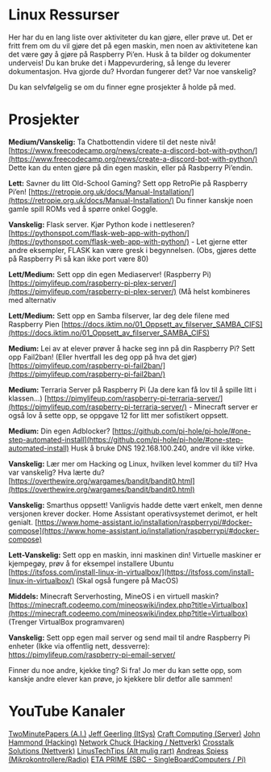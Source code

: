 # Linux Ressurser

Her har du en lang liste over aktiviteter du kan gjøre, eller prøve ut. Det er fritt frem om du vil gjøre det på egen maskin, men noen av aktivitetene kan det være gøy å gjøre på Raspberry Pi’en. Husk å ta bilder og dokumenter underveis! Du kan bruke det i Mappevurdering, så lenge du leverer dokumentasjon. Hva gjorde du? Hvordan fungerer det? Var noe vanskelig?

Du kan selvfølgelig se om du finner egne prosjekter å holde på med.

# Prosjekter
**Medium/Vanskelig:** Ta Chatbottendin videre til det neste nivå! [https://www.freecodecamp.org/news/create-a-discord-bot-with-python/](https://www.freecodecamp.org/news/create-a-discord-bot-with-python/) Dette kan du enten gjøre på din egen maskin, eller på Rasbperry Pi’endin.

**Lett:** Savner du litt Old-School Gaming? Sett opp RetroPie på Raspberry Pi’en! [https://retropie.org.uk/docs/Manual-Installation/](https://retropie.org.uk/docs/Manual-Installation/) Du finner kanskje noen gamle spill ROMs ved å spørre onkel Goggle.

**Vanskelig:** Flask server. Kjør Python kode i nettleseren? [https://pythonspot.com/flask-web-app-with-python/](https://pythonspot.com/flask-web-app-with-python/) - Let gjerne etter andre eksempler, FLASK kan være gresk i begynnelsen. (Obs, gjøres dette på Raspberry Pi så kan ikke port være 80)

**Lett/Medium:** Sett opp din egen Mediaserver! (Raspberry Pi) [https://pimylifeup.com/raspberry-pi-plex-server/](https://pimylifeup.com/raspberry-pi-plex-server/) (Må helst kombineres med alternativ

**Lett/Medium:** Sett opp en Samba filserver, lar deg dele filene med Raspberry Pien [https://docs.iktim.no/01_Oppsett_av_filserver_SAMBA_CIFS](https://docs.iktim.no/01_Oppsett_av_filserver_SAMBA_CIFS)

**Medium:** Lei av at elever prøver å hacke seg inn på din Raspberry Pi? Sett opp Fail2ban! (Eller hvertfall les deg opp på hva det gjør) [https://pimylifeup.com/raspberry-pi-fail2ban/](https://pimylifeup.com/raspberry-pi-fail2ban/)

**Medium:** Terraria Server på Raspberry Pi (Ja dere kan få lov til å spille litt i klassen...) [https://pimylifeup.com/raspberry-pi-terraria-server/](https://pimylifeup.com/raspberry-pi-terraria-server/) - Minecraft server er også lov å sette opp, se oppgave 12 for litt mer sofistikert oppsett.

**Medium:** Din egen Adblocker? [https://github.com/pi-hole/pi-hole/#one-step-automated-install](https://github.com/pi-hole/pi-hole/#one-step-automated-install) Husk å bruke DNS 192.168.100.240, andre vil ikke virke.

**Vanskelig:** Lær mer om Hacking og Linux, hvilken level kommer du til? Hva var vanskelig? Hva lærte du? [https://overthewire.org/wargames/bandit/bandit0.html](https://overthewire.org/wargames/bandit/bandit0.html)

**Vanskelig:** Smarthus oppsett! Vanligvis hadde dette vært enkelt, men denne versjonen krever docker. Home Assistant operativsystemet derimot, er helt genialt. [https://www.home-assistant.io/installation/raspberrypi/#docker-compose](https://www.home-assistant.io/installation/raspberrypi/#docker-compose)

**Lett-Vanskelig:** Sett opp en maskin, inni maskinen din! Virtuelle maskiner er kjempegøy, prøv å for eksempel installere Ubuntu [https://itsfoss.com/install-linux-in-virtualbox/](https://itsfoss.com/install-linux-in-virtualbox/) (Skal også fungere på MacOS)

**Middels:** Minecraft Serverhosting, MineOS i en virtuell maskin? [https://minecraft.codeemo.com/mineoswiki/index.php?title=Virtualbox](https://minecraft.codeemo.com/mineoswiki/index.php?title=Virtualbox) (Trenger VirtualBox programvaren)

**Vanskelig:** Sett opp egen mail server og send mail til andre Raspberry Pi enheter (Ikke via offentlig nett, dessverre): https://pimylifeup.com/raspberry-pi-email-server/ 

Finner du noe andre, kjekke ting? Si fra! Jo mer du kan sette opp, som kanskje andre elever kan prøve, jo kjekkere blir detfor alle sammen!


# YouTube Kanaler

[TwoMinutePapers (A.I.)](https://www.youtube.com/c/JeffGeerling)
[Jeff Geerling (ItSys)](https://www.youtube.com/c/JeffGeerling)
[Craft Computing (Server)](https://www.youtube.com/c/CraftComputing)
[John Hammond (Hacking)](https://www.youtube.com/c/JohnHammond010)
[Network Chuck (Hacking / Nettverk)](https://www.youtube.com/c/NetworkChuck)
[Crosstalk Solutions (Nettverk)](https://www.youtube.com/c/CrosstalkSolutions)
[LinusTechTips (Alt mulig rart)](https://www.youtube.com/c/LinusTechTips)
[Andreas Spiess (Mikrokontrollere/Radio)](https://www.youtube.com/c/AndreasSpiess)
[ETA PRIME (SBC - SingleBoardComputers / Pi)](https://www.youtube.com/c/ETAPRIME)
